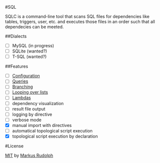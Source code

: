 #SQL

SQLC is a command-line tool that scans SQL files for dependencies like tables, triggers, user, etc.  and executes those files in an order such that all dependecies can be meeted.

##Dialects

* [ ] MySQL (in progress)
* [ ] SQLite (wanted?)
* [ ] T-SQL (wanted?)

##Features

* [ ] [Configuration](features/MACROS.md#definition)
* [ ] [Queries](features/MACROS.md#query)
* [ ] [Branching](features/MACROS.md#branching)
* [ ] [Looping over lists](features/MACROS.md#looping)
* [ ] [Lambdas](features/LAMBDAS.md)
* [ ] dependency visualization
* [ ] result file output
* [ ] logging by directive
* [ ] verbose mode
* [x] manual import with directives
* [ ] automatical topological script execution
* [x] topological script execution by declaration

#License

[MIT](../LICENSE.md) by [Markus Rudolph](https://github.com/Lotes)
